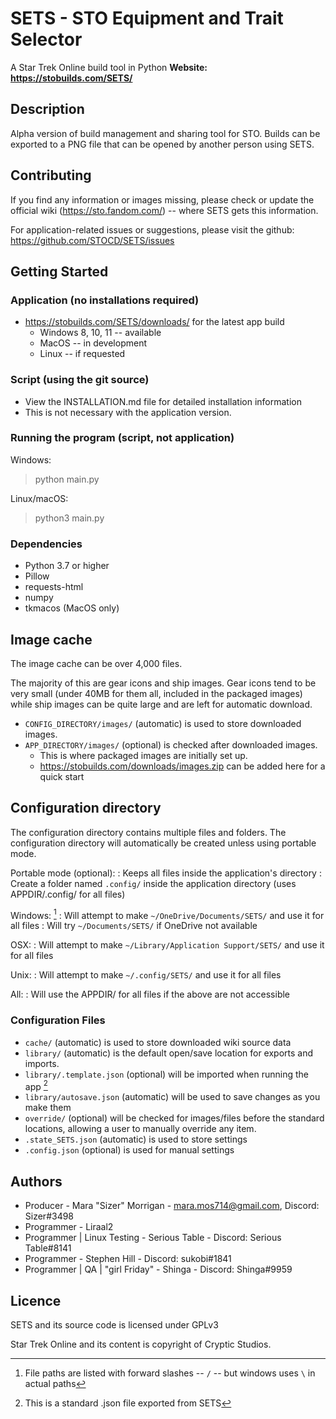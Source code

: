 # SETS - STO Equipment and Trait Selector
A Star Trek Online build tool in Python
**Website: https://stobuilds.com/SETS/**

## Description

Alpha version of build management and sharing tool for STO.
Builds can be exported to a PNG file that can be opened by another person using SETS.

## Contributing
If you find any information or images missing, please check or update the official wiki (https://sto.fandom.com/) -- where SETS gets this information.

For application-related issues or suggestions, please visit the github: https://github.com/STOCD/SETS/issues

## Getting Started
### Application (no installations required)
- https://stobuilds.com/SETS/downloads/ for the latest app build
  - Windows 8, 10, 11 -- available
  - MacOS -- in development
  - Linux -- if requested

### Script (using the git source)
- View the INSTALLATION.md file for detailed installation information
- This is not necessary with the application version.

### Running the program (script, not application)

Windows:
> python main.py

Linux/macOS:
> python3 main.py
> 
### Dependencies
* Python 3.7 or higher
* Pillow
* requests-html
* numpy
* tkmacos (MacOS only)


> 
## Image cache
The image cache can be over 4,000 files.

The majority of this are gear icons and ship images.  Gear icons tend to be very small (under 40MB for them all, included in the packaged images) while ship images can be quite large and are left for automatic download.
- `CONFIG_DIRECTORY/images/` (automatic) is used to store downloaded images.
- `APP_DIRECTORY/images/` (optional) is checked after downloaded images.
  - This is where packaged images are initially set up.
  - https://stobuilds.com/downloads/images.zip can be added here for a quick start

## Configuration directory
The configuration directory contains multiple files and folders.
The configuration directory will automatically be created unless using portable mode.

Portable mode (optional):
: Keeps all files inside the application's directory
: Create a folder named `.config/` inside the application directory (uses APPDIR/.config/ for all files)

Windows: [^1]
: Will attempt to make `~/OneDrive/Documents/SETS/` and use it for all files
: Will try `~/Documents/SETS/` if OneDrive not available

OSX:
: Will attempt to make `~/Library/Application Support/SETS/` and use it for all files

Unix:
: Will attempt to make `~/.config/SETS/` and use it for all files

All:
: Will use the APPDIR/ for all files if the above are not accessible

### Configuration Files
- `cache/` (automatic) is used to store downloaded wiki source data
- `library/` (automatic) is the default open/save location for exports and imports.
- `library/.template.json` (optional) will be imported when running the app [^2]
- `library/autosave.json` (automatic) will be used to save changes as you make them
- `override/` (optional) will be checked for images/files before the standard locations, allowing a user to manually override any item.
- `.state_SETS.json` (automatic) is used to store settings
- `.config.json` (optional) is used for manual settings

## Authors

* Producer - Mara "Sizer" Morrigan - mara.mos714@gmail.com, Discord: Sizer#3498
* Programmer - Liraal2
* Programmer | Linux Testing - Serious Table - Discord: Serious Table#8141
* Programmer - Stephen Hill - Discord: sukobi#1841
* Programmer | QA | "girl Friday" - Shinga - Discord: Shinga#9959

## Licence

SETS and its source code is licensed under GPLv3

Star Trek Online and its content is copyright of Cryptic Studios.

[^1]: File paths are listed with forward slashes -- `/` -- but windows uses `\` in actual paths

[^2]: This is a standard .json file exported from SETS
